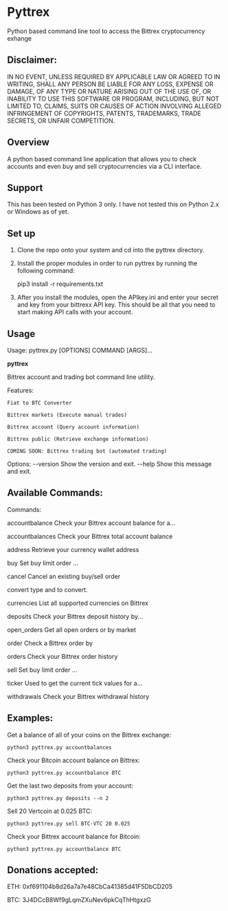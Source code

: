 # Pyttrex
Python based command line tool to access the Bittrex cryptocurrency exhange

## Disclaimer:
IN NO EVENT, UNLESS REQUIRED BY APPLICABLE LAW OR AGREED TO IN WRITING, SHALL ANY PERSON BE LIABLE FOR ANY LOSS, EXPENSE OR DAMAGE, OF ANY TYPE OR NATURE ARISING OUT OF THE USE OF, OR INABILITY TO USE THIS SOFTWARE OR PROGRAM, INCLUDING, BUT NOT LIMITED TO, CLAIMS, SUITS OR CAUSES OF ACTION INVOLVING ALLEGED INFRINGEMENT OF COPYRIGHTS, PATENTS, TRADEMARKS, TRADE SECRETS, OR UNFAIR COMPETITION.

## Overview
A python based command line application that allows you to check accounts and even buy and sell
cryptocurrencies via a CLI interface.

## Support
This has been tested on Python 3 only. I have not tested this on Python 2.x or Windows as of yet.

## Set up

1. Clone the repo onto your system and cd into the pyttrex directory.

2. Install the proper modules in order to run pyttrex by running the following command:

    pip3 install -r requirements.txt

3. After you install the modules, open the APIkey.ini and enter your secret and key from your bittrexx API key. This should be all that you need to start making API calls with your account.

## Usage
Usage: pyttrex.py [OPTIONS] COMMAND [ARGS]...

  ******************pyttrex******************

  Bittrex account and trading bot command line utility.

  Features:

    Fiat to BTC Converter

    Bittrex markets (Execute manual trades)

    Bittrex account (Query account information)

    Bittrex public (Retrieve exchange information)

    COMING SOON: Bittrex trading bot (automated trading)

Options:
  --version  Show the version and exit.
  --help     Show this message and exit.

## Available Commands:

Commands:

accountbalance   Check your Bittrex account balance for a...

accountbalances  Check your Bittrex total account balance

address          Retrieve your currency wallet address

buy              Set buy limit order <currency pair>...

cancel           Cancel an existing buy/sell order

convert          <currency> type and <amount> to convert.

currencies       List all supported currencies on Bittrex

deposits         Check your Bittrex deposit history by...

open_orders      Get all open orders or by market

order            Check a Bittrex order by <UUID>

orders           Check your Bittrex order history

sell             Set buy limit order <currency pair>...

ticker           Used to get the current tick values for a...

withdrawals      Check your Bittrex withdrawal history


## Examples:

Get a balance of all of your coins on the Bittrex exchange:

    python3 pyttrex.py accountbalances

Check your Bitcoin account balance on Bittrex:

    python3 pyttrex.py accountbalance BTC

Get the last two deposits from your account:

    python3 pyttrex.py deposits --n 2

Sell 20 Vertcoin at 0.025 BTC:

    python3 pyttrex.py sell BTC-VTC 20 0.025

Check your Bittrex account balance for Bitcoin:

    python3 pyttrex.py accountbalance BTC

## Donations accepted:

ETH: 0xf691104b8d26a7a7e48CbCa41385d41F5DbCD205

BTC: 3J4DCcB8Wf9gLqmZXuNev6pkCqThHtgxzG
